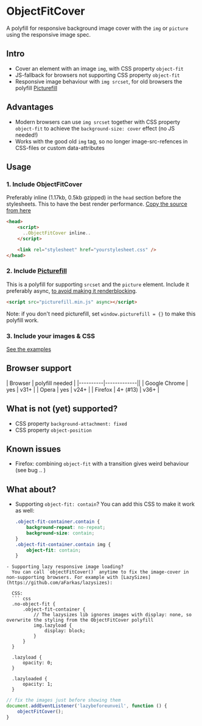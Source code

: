 # ObjectFitCover
A polyfill for responsive background image cover with the `img` or `picture` using the responsive image spec.

## Intro
- Cover an element with an image `img`, with CSS property `object-fit`
- JS-fallback for browsers not supporting CSS property `object-fit`
- Responsive image behaviour with `img srcset`, for old browsers the polyfill [Picturefill](https://github.com/scottjehl/picturefill)

## Advantages
- Modern browsers can use `img srcset` together with CSS property `object-fit` to achieve the `background-size: cover` effect (no JS needed!)
- Works with the good old `img` tag, so no longer image-src-refences in CSS-files or custom data-attributes

## Usage

### 1. Include ObjectFitCover
Preferably inline (1.17kb, 0.5kb gzipped) in the `head` section before the stylesheets. This to have the best render performance. [Copy the source from here]()


```html
<head>
    <script>
      ..ObjectFitCover inline..
    </script>

    <link rel="stylesheet" href="yourstylesheet.css" />
</head>
```

### 2. Include [Picturefill](https://github.com/scottjehl/picturefill/)
This is a polyfill for supporting `srcset` and the `picture` element. Include it preferably async, [to avoid making it renderblocking](https://developers.google.com/speed/docs/insights/BlockingJS).

```html
<script src="picturefill.min.js" async></script>
```
Note: if you don't need picturefill, set `window.picturefill = {}` to make this polyfill work.

### 3. Include your images & CSS
[See the examples]()

## Browser support
| Browser  |  polyfill needed |
|----------|-------------||
| Google Chrome | yes | v31+ |
| Opera | yes | v24+ |
| Firefox | 4+ (#13) | v36+ |

## What is not (yet) supported?
- CSS property `background-attachment: fixed`
- CSS property `object-position`

## Known issues
- Firefox: combining <code>object-fit</code> with a transition gives weird behaviour (see bug .. )

## What about?
- Supporting `object-fit: contain`?
  You can add this CSS to make it work as well:
  ```css
  .object-fit-container.contain {
      background-repeat: no-repeat;
      background-size: contain;
  }
  .object-fit-container.contain img {
      object-fit: contain;
  }
```
- Supporting lazy responsive image loading?
  You can call `objectFitCover()` anytime to fix the image-cover in non-supporting browsers. For example with [LazySizes](https://github.com/aFarkas/lazysizes):

  CSS:
  ``` css
  .no-object-fit {
      .object-fit-container {
          // The lazysizes lib ignores images with display: none, so overwrite the styling from the ObjectFitCover polyfill
          img.lazyload {
              display: block;
          }
      }
  }

  .lazyload {
      opacity: 0;
  }

  .lazyloaded {
      opacity: 1;
  }
  ```

  ``` js
  // fix the images just before showing them
  document.addEventListener('lazybeforeunveil', function () {
      objectFitCover();
  }
```
